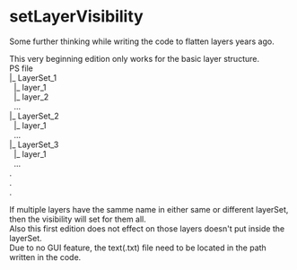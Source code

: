 # setLayerVisibility
Some further thinking while writing the code to flatten layers years ago.<br>

This very beginning edition only works for the basic layer structure.<br>
PS file<br>
  |_ LayerSet_1<br>
&nbsp;&nbsp;|_ layer_1<br>
&nbsp;&nbsp;|_ layer_2<br>
&nbsp;&nbsp;...<br>
  |_ LayerSet_2<br>
&nbsp;&nbsp;|_ layer_1<br>
&nbsp;&nbsp;...<br>
  |_ LayerSet_3<br>
&nbsp;&nbsp;|_ layer_1<br>
&nbsp;&nbsp;...<br>
  .<br>
  .<br>
  .<br>

If multiple layers have the samme name in either same or different layerSet, then the visibility will set for them all.<br>
Also this first edition does not effect on those layers doesn't put inside the layerSet.<br>
Due to no GUI feature, the text(.txt) file need to be located in the path written in the code.
